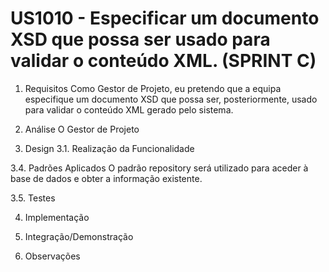 US1010 - Especificar um documento XSD que possa ser usado para validar o conteúdo XML. (SPRINT C)
================================================================================================

1. Requisitos
Como Gestor de Projeto, eu pretendo que a equipa especifique um documento XSD que possa ser, posteriormente, usado para validar o conteúdo XML gerado pelo sistema.

2. Análise
O Gestor de Projeto  



3. Design
3.1. Realização da Funcionalidade


3.4. Padrões Aplicados
O padrão repository será utilizado para aceder à base de dados e obter a informação existente.

3.5. Testes


4. Implementação
5. Integração/Demonstração


6. Observações
